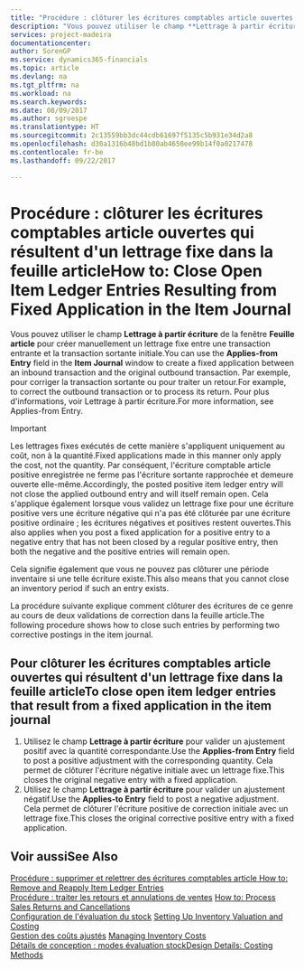 ```yaml
---
title: "Procédure : clôturer les écritures comptables article ouvertes qui résultent d'un lettrage fixe dans la feuille article | Microsoft Docs"
description: "Vous pouvez utiliser le champ **Lettrage à partir écriture** de la fenêtre **Feuille article** pour créer manuellement un lettrage fixe entre une transaction entrante et la transaction sortante initiale. Par exemple, pour corriger la transaction sortante ou pour traiter un retour."
services: project-madeira
documentationcenter: 
author: SorenGP
ms.service: dynamics365-financials
ms.topic: article
ms.devlang: na
ms.tgt_pltfrm: na
ms.workload: na
ms.search.keywords: 
ms.date: 08/09/2017
ms.author: sgroespe
ms.translationtype: HT
ms.sourcegitcommit: 2c13559bb3dc44cdb61697f5135c5b931e34d2a8
ms.openlocfilehash: d30a1316b48bd1b80ab4658ee99b14f0a0217478
ms.contentlocale: fr-be
ms.lasthandoff: 09/22/2017

---
```

# <a name="how-to-close-open-item-ledger-entries-resulting-from-fixed-application-in-the-item-journal"></a><span data-ttu-id="34d6a-104">Procédure : clôturer les écritures comptables article ouvertes qui résultent d'un lettrage fixe dans la feuille article</span><span class="sxs-lookup"><span data-stu-id="34d6a-104">How to: Close Open Item Ledger Entries Resulting from Fixed Application in the Item Journal</span></span>
<span data-ttu-id="34d6a-105">Vous pouvez utiliser le champ **Lettrage à partir écriture** de la fenêtre **Feuille article** pour créer manuellement un lettrage fixe entre une transaction entrante et la transaction sortante initiale.</span><span class="sxs-lookup"><span data-stu-id="34d6a-105">You can use the **Applies-from Entry** field in the **Item Journal** window to create a fixed application between an inbound transaction and the original outbound transaction.</span></span> <span data-ttu-id="34d6a-106">Par exemple, pour corriger la transaction sortante ou pour traiter un retour.</span><span class="sxs-lookup"><span data-stu-id="34d6a-106">For example, to correct the outbound transaction or to process its return.</span></span> <span data-ttu-id="34d6a-107">Pour plus d'informations, voir Lettrage à partir écriture.</span><span class="sxs-lookup"><span data-stu-id="34d6a-107">For more information, see Applies-from Entry.</span></span>  

> [!IMPORTANT]  
>  <span data-ttu-id="34d6a-108">Les lettrages fixes exécutés de cette manière s'appliquent uniquement au coût, non à la quantité.</span><span class="sxs-lookup"><span data-stu-id="34d6a-108">Fixed applications made in this manner only apply the cost, not the quantity.</span></span> <span data-ttu-id="34d6a-109">Par conséquent, l'écriture comptable article positive enregistrée ne ferme pas l'écriture sortante rapprochée et demeure ouverte elle-même.</span><span class="sxs-lookup"><span data-stu-id="34d6a-109">Accordingly, the posted positive item ledger entry will not close the applied outbound entry and will itself remain open.</span></span> <span data-ttu-id="34d6a-110">Cela s'applique également lorsque vous validez un lettrage fixe pour une écriture positive vers une écriture négative qui n'a pas été clôturée par une écriture positive ordinaire ; les écritures négatives et positives restent ouvertes.</span><span class="sxs-lookup"><span data-stu-id="34d6a-110">This also applies when you post a fixed application for a positive entry to a negative entry that has not been closed by a regular positive entry, then both the negative and the positive entries will remain open.</span></span>  
>   
>  <span data-ttu-id="34d6a-111">Cela signifie également que vous ne pouvez pas clôturer une période inventaire si une telle écriture existe.</span><span class="sxs-lookup"><span data-stu-id="34d6a-111">This also means that you cannot close an inventory period if such an entry exists.</span></span>  

<span data-ttu-id="34d6a-112">La procédure suivante explique comment clôturer des écritures de ce genre au cours de deux validations de correction dans la feuille article.</span><span class="sxs-lookup"><span data-stu-id="34d6a-112">The following procedure shows how to close such entries by performing two corrective postings in the item journal.</span></span>  

## <a name="to-close-open-item-ledger-entries-that-result-from-a-fixed-application-in-the-item-journal"></a><span data-ttu-id="34d6a-113">Pour clôturer les écritures comptables article ouvertes qui résultent d'un lettrage fixe dans la feuille article</span><span class="sxs-lookup"><span data-stu-id="34d6a-113">To close open item ledger entries that result from a fixed application in the item journal</span></span>  

1.  <span data-ttu-id="34d6a-114">Utilisez le champ **Lettrage à partir écriture** pour valider un ajustement positif avec la quantité correspondante.</span><span class="sxs-lookup"><span data-stu-id="34d6a-114">Use the **Applies-from Entry** field to post a positive adjustment with the corresponding quantity.</span></span> <span data-ttu-id="34d6a-115">Cela permet de clôturer l'écriture négative initiale avec un lettrage fixe.</span><span class="sxs-lookup"><span data-stu-id="34d6a-115">This closes the original negative entry with a fixed application.</span></span>  
2.  <span data-ttu-id="34d6a-116">Utilisez le champ **Lettrage à partir écriture** pour valider un ajustement négatif.</span><span class="sxs-lookup"><span data-stu-id="34d6a-116">Use the **Applies-to Entry** field to post a negative adjustment.</span></span> <span data-ttu-id="34d6a-117">Cela permet de clôturer l'écriture positive de correction initiale avec un lettrage fixe.</span><span class="sxs-lookup"><span data-stu-id="34d6a-117">This closes the original corrective positive entry with a fixed application.</span></span>  

## <a name="see-also"></a><span data-ttu-id="34d6a-118">Voir aussi</span><span class="sxs-lookup"><span data-stu-id="34d6a-118">See Also</span></span>  
[<span data-ttu-id="34d6a-119"> Procédure : supprimer et relettrer des écritures comptables article</span><span class="sxs-lookup"><span data-stu-id="34d6a-119"> How to: Remove and Reapply Item Ledger Entries</span></span>](finance-how-to-remove-and-reapply-item-entries.md)  
 <span data-ttu-id="34d6a-120">[Procédure : traiter les retours et annulations de ventes](sales-how-process-sales-returns-cancellations.md) </span><span class="sxs-lookup"><span data-stu-id="34d6a-120">[How to: Process Sales Returns and Cancellations](sales-how-process-sales-returns-cancellations.md) </span></span>  
 <span data-ttu-id="34d6a-121">[Configuration de l'évaluation du stock](finance-set-up-inventory-valuation-and-costing.md) </span><span class="sxs-lookup"><span data-stu-id="34d6a-121">[Setting Up Inventory Valuation and Costing](finance-set-up-inventory-valuation-and-costing.md) </span></span>  
 <span data-ttu-id="34d6a-122">[Gestion des coûts ajustés](finance-manage-inventory-costs.md) </span><span class="sxs-lookup"><span data-stu-id="34d6a-122">[Managing Inventory Costs](finance-manage-inventory-costs.md) </span></span>  
 [<span data-ttu-id="34d6a-123">Détails de conception : modes évaluation stock</span><span class="sxs-lookup"><span data-stu-id="34d6a-123">Design Details: Costing Methods</span></span>](design-details-costing-methods.md)

